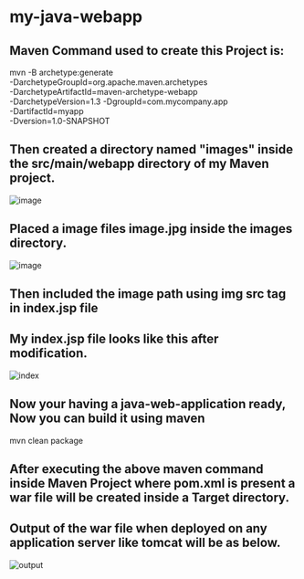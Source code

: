 # my-java-webapp
## Maven Command used to create this Project is:

 mvn -B archetype:generate                                  \
-DarchetypeGroupId=org.apache.maven.archetypes              \
-DarchetypeArtifactId=maven-archetype-webapp                \
-DarchetypeVersion=1.3  -DgroupId=com.mycompany.app         \
-DartifactId=myapp                                          \
-Dversion=1.0-SNAPSHOT

## Then created a directory named "images" inside the src/main/webapp directory of my Maven project. 
![image](https://github.com/Devops-Projects-From-Scrach/My-Java-Web-Apps/assets/91256009/c9664d2a-1faf-45fe-91b7-20cb0e0d2e71)

## Placed a image files image.jpg inside the images directory.
![image](https://github.com/Devops-Projects-From-Scrach/My-Java-Web-Apps/assets/91256009/78c2a239-c57e-42f0-a648-f4170409adae)
## Then included the image path using img src tag in index.jsp file

## My index.jsp file looks like this after modification.
![index](https://github.com/Devops-Projects-From-Scrach/My-Java-Web-Apps/assets/91256009/6421a9d3-5d89-4202-b94a-4bf8aa23c8e3)

## Now your having a java-web-application ready, Now you can build it using maven

mvn clean package 

## After executing the above maven command inside Maven Project where pom.xml is present a war file will be created inside a Target directory. 

## Output of the war file when deployed on any application server like tomcat will be as below.
![output](https://github.com/Devops-Projects-From-Scrach/My-Java-Web-Apps/assets/91256009/d1604229-77f0-408f-a1e4-e75584a89c26)


